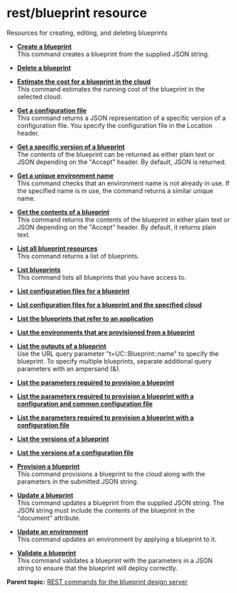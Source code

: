 # rest/blueprint resource

Resources for creating, editing, and deleting blueprints

-   **[Create a blueprint](../../com.edt.api.doc/topics/rest_blueprint__post.md)**  
This command creates a blueprint from the supplied JSON string.
-   **[Delete a blueprint](../../com.edt.api.doc/topics/rest_bpid_delete.md)**  

-   **[Estimate the cost for a blueprint in the cloud](../../com.edt.api.doc/topics/rest_bpid_cost_put.md)**  
This command estimates the running cost of the blueprint in the selected cloud.
-   **[Get a configuration file](../../com.edt.api.doc/topics/rest_bpid_confid_version_configurationversion_document_get.md)**  
This command returns a JSON representation of a specific version of a configuration file. You specify the configuration file in the Location header.
-   **[Get a specific version of a blueprint](../../com.edt.api.doc/topics/rest_bpid_version_blueprintversion_document_get.md)**  
The contents of the blueprint can be returned as either plain text or JSON depending on the "Accept" header. By default, JSON is returned.
-   **[Get a unique environment name](../../com.edt.api.doc/topics/rest_blueprint_environmentname_uniqueenvironmentname__get.md)**  
This command checks that an environment name is not already in use. If the specified name is in use, the command returns a similar unique name.
-   **[Get the contents of a blueprint](../../com.edt.api.doc/topics/rest_bpid_get.md)**  
This command returns the contents of the blueprint in either plain text or JSON depending on the "Accept" header. By default, it returns plain text.
-   **[List all blueprint resources](../../com.edt.api.doc/topics/rest_blueprint_resources_get.md)**  
This command returns a list of blueprints.
-   **[List blueprints](../../com.edt.api.doc/topics/rest_blueprint__get.md)**  
This command lists all blueprints that you have access to.
-   **[List configuration files for a blueprint](../../com.edt.api.doc/topics/rest_bpid_configuration_get.md)**  

-   **[List configuration files for a blueprint and the specified cloud](../../com.edt.api.doc/topics/rest_bpid_cloudprojid_configuration_get.md)**  

-   **[List the blueprints that refer to an application](../../com.edt.api.doc/topics/rest_blueprint__appid_appname_get.md)**  

-   **[List the environments that are provisioned from a blueprint](../../com.edt.api.doc/topics/rest_bpid_environments__get.md)**  

-   **[List the outputs of a blueprint](../../com.edt.api.doc/topics/rest_blueprint_outputs_get.md)**  
Use the URL query parameter "t=UC::Blueprint::name" to specify the blueprint. To specify multiple blueprints, separate additional query parameters with an ampersand \(&\).
-   **[List the parameters required to provision a blueprint](../../com.edt.api.doc/topics/rest_bpid_parameters_get.md)**  

-   **[List the parameters required to provision a blueprint with a configuration and common configuration file](../../com.edt.api.doc/topics/rest_bpid_confid_common_additionalconfigurationid_parameters_get.md)**  

-   **[List the parameters required to provision a blueprint with a configuration file](../../com.edt.api.doc/topics/rest_bpid_confid_parameters_get.md)**  

-   **[List the versions of a blueprint](../../com.edt.api.doc/topics/rest_bpid_version_get.md)**  

-   **[List the versions of a configuration file](../../com.edt.api.doc/topics/rest_bpid_confid_version_get.md)**  

-   **[Provision a blueprint](../../com.edt.api.doc/topics/rest_bpid_deploy_put.md)**  
This command provisions a blueprint to the cloud along with the parameters in the submitted JSON string.
-   **[Update a blueprint](../../com.edt.api.doc/topics/rest_bpid_put.md)**  
This command updates a blueprint from the supplied JSON string. The JSON string must include the contents of the blueprint in the "document" attribute.
-   **[Update an environment](../../com.edt.api.doc/topics/rest_bpid_envid_put.md)**  
This command updates an environment by applying a blueprint to it.
-   **[Validate a blueprint](../../com.edt.api.doc/topics/rest_bpid_validate_put.md)**  
This command validates a blueprint with the parameters in a JSON string to ensure that the blueprint will deploy correctly.

**Parent topic:** [REST commands for the blueprint design server](../../com.udeploy.reference.doc/topics/rest_api_ref_commands_edt.md)

